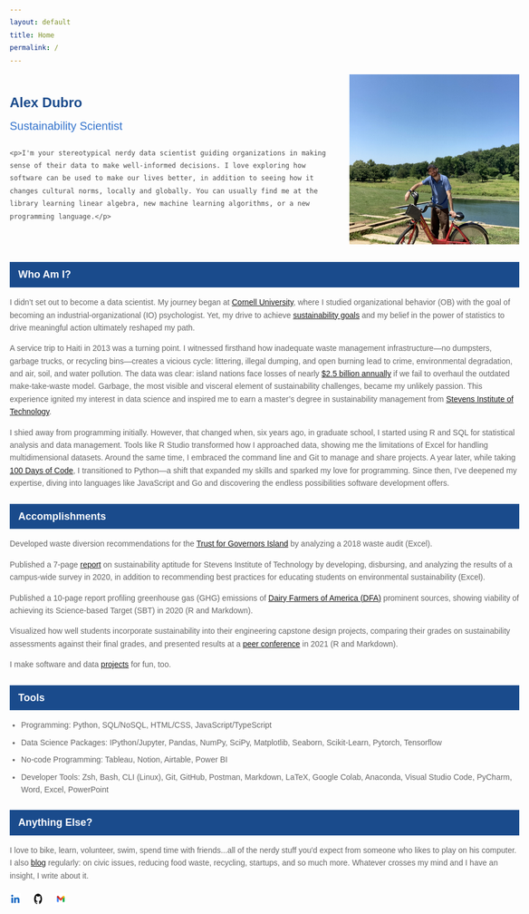 ```yaml
---
layout: default
title: Home
permalink: /
---
```


<!-- <div class="top-left-container">
  <input class="search-bar" type="text" placeholder="Search Alex's Portfolio" />
  <div class="nav-bar">
    <a href="#home">Home</a>
    <a href="#projects">Projects</a>
    <a href="#publications">Publications</a>
  </div>
</div> -->

<div class="intro">
  <div class="text">
    <div class="header-name">Alex Dubro</div>
    <div class="job-title">Sustainability Scientist</div>
    
    <p>I'm your stereotypical nerdy data scientist guiding organizations in making sense of their data to make well-informed decisions. I love exploring how software can be used to make our lives better, in addition to seeing how it changes cultural norms, locally and globally. You can usually find me at the library learning linear algebra, new machine learning algorithms, or a new programming language.</p>
  </div>
  
  <div class="image">
    <img src="intro-img.png" alt="Image not supported">
  </div>
</div>

<div class="section-header">Who Am I?</div>
<div class="section-content">
  <p>I didn’t set out to become a data scientist. My journey began at <a href="https://www.cornell.edu/">Cornell University</a>, where I studied organizational behavior (OB) with the goal of becoming an industrial-organizational (IO) psychologist. Yet, my drive to achieve <a href="https://sdgs.un.org/goals">sustainability goals</a> and my belief in the power of statistics to drive meaningful action ultimately reshaped my path.</p>
  <p>
  A service trip to Haiti in 2013 was a turning point. I witnessed firsthand how inadequate waste management infrastructure—no dumpsters, garbage trucks, or recycling bins—creates a vicious cycle: littering, illegal dumping, and open burning lead to crime, environmental degradation, and air, soil, and water pollution. The data was clear: island nations face losses of nearly <a href="https://pubmed.ncbi.nlm.nih.gov/31232294/">$2.5 billion annually</a> if we fail to overhaul the outdated make-take-waste model. Garbage, the most visible and visceral element of sustainability challenges, became my unlikely passion. This experience ignited my interest in data science and inspired me to earn a master’s degree in sustainability management from <a href="https://www.stevens.edu/">Stevens Institute of Technology</a>.</p>
  <p>
  I shied away from programming initially. However, that changed when, six years ago, in graduate school, I started using R and SQL for statistical analysis and data management. Tools like R Studio transformed how I approached data, showing me the limitations of Excel for handling multidimensional datasets. Around the same time, I embraced the command line and Git to manage and share projects. A year later, while taking <a href="https://www.udemy.com/course/100-days-of-code/?couponCode=24T3MT120924">100 Days of Code</a>, I transitioned to Python—a shift that expanded my skills and sparked my love for programming. Since then, I’ve deepened my expertise, diving into languages like JavaScript and Go and discovering the endless possibilities software development offers.</p>
</div>

<div class="section-header">Accomplishments</div>
<div class="section-content">
 <!-- Trust for Governors Island -->
  <p>Developed waste diversion recommendations for the <a href="https://www.govisland.com/about the-trust-for-governors-island">Trust for Governors Island</a> by analyzing a 2018 waste audit (Excel).
  </p>
  <p>Published a 7-page <a href="https://reports.aashe.org/institutions/stevens-institute-of-technology-nj/report/2020-03-02/AC/curriculum/AC-6/">report</a> on sustainability aptitude for Stevens Institute of Technology by developing, disbursing, and analyzing the results of a campus-wide survey in 2020, in addition to recommending best practices for educating students on environmental sustainability (Excel).
  </p>
  <p>Published a 10-page report profiling greenhouse gas (GHG) emissions of <a href="https://www.dfamilk.com/">Dairy Farmers of America (DFA)</a> prominent sources, showing viability of achieving its Science-based Target (SBT) in 2020 (R and Markdown).
  </p>
  <p>Visualized how well students incorporate sustainability into their engineering capstone design projects, comparing their grades on sustainability assessments against their final grades, and presented results at a <a href="https://strategy.asee.org/assessing-the-sustainability-components-of-href=">peer conference</a> in 2021 (R and Markdown).
  </p>
  <p>
  I make software and data <a href="projects.md">projects</a> for fun, too.
  </p>
</div>

<div class="section-header">Tools</div>
<div class="section-content">
<ul>
  <li>Programming: Python, SQL/NoSQL, HTML/CSS, JavaScript/TypeScript</li>
  <li>Data Science Packages: IPython/Jupyter, Pandas, NumPy, SciPy, Matplotlib, Seaborn, Scikit-Learn, Pytorch, Tensorflow</li>
  <li>No-code Programming: Tableau, Notion, Airtable, Power BI</li>
  <li>Developer Tools: Zsh, Bash, CLI (Linux), Git, GitHub, Postman, Markdown, LaTeX, Google Colab, Anaconda, Visual Studio Code, PyCharm, Word, Excel, PowerPoint</li>
</ul>

<div class="section-header">Anything Else?</div>
<div class="section-content">
  I love to bike, learn, volunteer, swim, spend time with friends...all of the nerdy stuff you'd expect from someone who likes to play on his computer. I also <a href="https://furry-date-ae4.notion.site/Rethinking-Circular-Economy-34b44ede819c49158d207ac18607e85d">blog</a> regularly: on civic issues, reducing food waste, recycling, startups, and so much more. Whatever crosses my mind and I have an insight, I write about it.
</div>

<footer>
    <div class="social-links">
        <a href="https://www.linkedin.com/in/alexdubro/" aria-label="LinkedIn profile">
            <img src="linkedin-icon.png" alt="LinkedIn Icon" />
        </a>
        <a href="https://github.com/add0794" aria-label="GitHub profile">
            <img src="github-icon.png" alt="GitHub Icon" />
        </a>
        <a href="mailto:add0794@gmail.com" aria-label="Email">
            <img src="email-icon.png" alt="Email Icon" />
        </a>
    </div>

</footer>

<style>
/* Main text styles */
body {
    font-family: Arial, sans-serif;
    color: #4A4A4A;
    line-height: 1.6;
    max-width: 900px;
    margin: 0 auto;
    padding: 20px;
}

/* Header section with name and title */
.header-name {
    color: #1a4b8c;  /* Dark blue for name */
    font-size: 24px;
    font-weight: bold;
    margin-bottom: 5px;
}

.job-title {
    color: #3373cc;  /* Lighter blue for job title */
    font-size: 20px;
    margin-bottom: 20px;
}

/* Contact information */
.contact-info {
    color: #666;
    margin-bottom: 30px;
}

/* Section headers with blue background */
.section-header {
    background-color: #1a4b8c;  /* Dark blue background */
    color: white;
    padding: 8px 15px;
    margin: 25px 0 15px 0;
    font-size: 18px;
    font-weight: bold;
}

/* Content sections */
.section-content {
    margin-bottom: 20px;
    color: #666;  /* Grey color for main text */
}

/* For the professional profile section */
.profile-text {
    font-size: 15px;
    line-height: 1.6;
    color: #666;
    margin-bottom: 25px;
}

/* List styling */
ul {
    margin: 0;
    padding-left: 20px;
}

li {
    color: #666;
    margin-bottom: 8px;
}

/* Styling for the intro header and image */
.intro {
    display: flex;
    align-items: center;
    gap: 30px;
}

.text {
    flex: 1;
}

.image img {
    max-width: 300px;
    height: auto;
}

/* Container for fixed search and navigation bar */
.top-left-container {
    position: fixed; /* Keeps the element fixed while scrolling */
    top: 0; /* Aligns the container to the top */
    left: 0; /* Aligns the container to the left */
    background-color: white; /* Matches page background */
    padding: 10px; /* Adds some spacing inside the container */
    z-index: 1000; /* Ensures it stays above other elements */
    box-shadow: 0 2px 5px rgba(0, 0, 0, 0.1); /* Optional shadow */
    width: 100%; /* Takes full width of the page */
}

/* Style for the search bar */
.search-bar {
    margin-bottom: 10px; /* Adds spacing below the search bar */
    display: block; /* Ensures it takes up the full width of the container */
    width: 100%; /* Takes the full width of the container */
    box-sizing: border-box; /* Ensures padding doesn't affect width */
}

/* Style for the navigation bar links */
.nav-bar {
    display: flex; /* Aligns links in a row */
    gap: 15px; /* Adds space between links */
    justify-content: flex-start; /* Aligns links to the left */
}

.nav-bar a {
    text-decoration: none; /* Removes underline from links */
    color: #333; /* Sets link text color */
    font-weight: bold; /* Makes text bold */
    padding: 5px 10px; /* Adds padding for clickable area */
    transition: color 0.3s ease, background-color 0.3s ease;
}

.nav-bar a:hover {
    color: white; /* Changes text color on hover */
    background-color: #0073e6; /* Adds background on hover */
    border-radius: 4px; /* Rounds corners */
}

/* Remaining styles from your existing CSS */
.main-nav {
    padding: 20px 0;
    background-color: #f8f9fa;  /* Light gray background */
    margin-bottom: 30px;
}

.nav-links {
    list-style: none;
    padding: 0;
    margin: 0;
    display: flex;
    gap: 30px;  /* Space between navigation items */
}

/* Responsive design for smaller screens */
@media (max-width: 768px) {
    .intro {
        flex-direction: column;
        align-items: center;
    }

    .nav-links {
        flex-direction: column;
        align-items: center;
        gap: 15px;
    }

    .text {
        text-align: center;
    }

    .image img {
        max-width: 100%;
    }
}

/* Additional adjustments to avoid conflicts */
.side-bar {
    display: none !important;
}

.main {
    margin-left: 0 !important;
    max-width: 1200px !important; /* Or your preferred max-width */
    padding: 0 2rem; /* Add padding on the sides */
}

.main-header {
    width: 100% !important;
}

.main-content-wrap {
    padding-top: 2rem !important;
    padding-bottom: 2rem !important;
}

.main-content {
    width: 100% !important;
    margin: 0 !important;
}

/* General styling for the list */
.social-links {
    display: flex; /* Arrange items horizontally */
    gap: 15px; /* Add spacing between items */
    list-style: none; /* Remove bullets */
    padding: 0; /* Remove padding */
    margin: 0; /* Remove margin */
}

.social-links li {
    display: flex; /* Align icon and text */
    align-items: center; /* Vertically center items */
}

.social-links a {
    text-decoration: none; /* Remove underline from links */
    color: #333; /* Default text color */
    font-family: Arial, sans-serif;
    font-size: 14px;
}

.social-links a:hover {
    color: #0073b1; /* Change color on hover */
}

.social-links img {
    width: 20px; /* Set icon width */
    height: 20px; /* Set icon height */
    margin-right: 5px; /* Add spacing between icon and text */
}

</style>